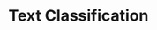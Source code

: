 ---
title: "Text Classification"

categories: ['']

tags: ['Text', 'Classification']

arwords: 'تصنيف النصوص'

arexps: []

enwords: ['Text Classification']

enexps: []

arlexicons: 'ص'

enlexicons: 'T'

authors: ['Ruqayya Roshdy']

translators: ['']

citations: 'تطبيقات الذكاء الاصطناعي في خدمة اللغة العربية'

sources: 'مركز الملك عبدالله بن عبدالعزيز الدولي لخدمة اللغة العربية'

word: "true"

slug: ""
---